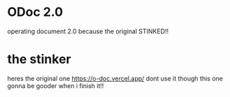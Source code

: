 # ODoc 2.0
 operating document 2.0 because the original STINKED!!
# the stinker
 heres the original one https://o-doc.vercel.app/
 dont use it though this one gonna be gooder when i finish it!!